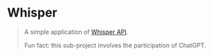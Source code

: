 # Whisper
> A simple application of [Whisper API](https://github.com/openai/whisper).
>
> Fun fact: this sub-project involves the participation of ChatGPT.
